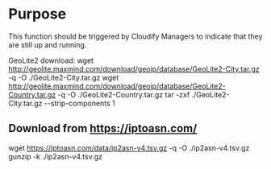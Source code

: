 # Purpose

This function should be triggered by Cloudify Managers to indicate that they are still up and running.

GeoLite2 download:
wget http://geolite.maxmind.com/download/geoip/database/GeoLite2-City.tar.gz -q -O ./GeoLite2-City.tar.gz
wget http://geolite.maxmind.com/download/geoip/database/GeoLite2-Country.tar.gz -q -O ./GeoLite2-Country.tar.gz
tar -zxf ./GeoLite2-City.tar.gz --strip-components 1

## Download from https://iptoasn.com/
wget https://iptoasn.com/data/ip2asn-v4.tsv.gz -q -O ./ip2asn-v4.tsv.gz
gunzip -k ./ip2asn-v4.tsv.gz
